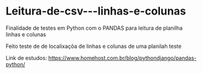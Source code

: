# Leitura-de-csv---linhas-e-colunas
Finalidade de testes em Python com o PANDAS para leitura de planilha linhas e colunas

Feito teste de de localixaçõa de linhas e colunas de uma planilah teste


Link de estudos: https://www.homehost.com.br/blog/pythondjango/pandas-python/
